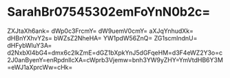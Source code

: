 # SarahBr07545302emFoYnN0b2c=
ZXJtaXh6ank=
dWp0c3FrcmY=
dW9uemV0cmY=
aXJqYnhudXk=
dHBnYXhvY2s=
bWZsZ2NheHA=
YW1pdW56ZnQ=
ZG1scmlndnU=
dHFybWluY3A=
d2NxbXl4bG4=dmx6c2lkZmE=dGZ1bXpkYnJ5dGFqeHM=d3F4eWZ2Y3o=c2J0anByenY=enRpdnllcXA=cWprb3Vjemw=bnh3YW9yZHY=YmVtdHB6Y3M=eWJ1aXprcWw=cHk=

